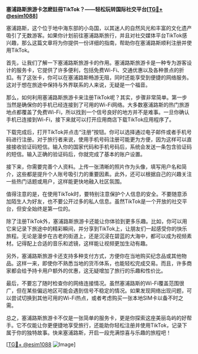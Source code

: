 **塞浦路斯旅游卡怎麽註冊TikTok？——轻松玩转国际社交平台[[TG💪+ @esim1088](https://t.me/s/esim1088)]**

塞浦路斯，这个位于地中海东部的小岛国，以其迷人的自然风光和丰富的文化遗产吸引了无数游客。如果你计划前往塞浦路斯旅行，并且对社交媒体平台TikTok感兴趣，那么这篇文章将为你提供一份详细的指南，帮助你在塞浦路斯顺利注册并使用TikTok。

首先，让我们了解一下塞浦路斯旅游卡的作用。塞浦路斯旅游卡是一种专为游客设计的服务卡，它提供了许多便利，包括免费Wi-Fi、交通优惠以及各种景点的折扣。有了这张卡，你可以在塞浦路斯畅游无阻，同时还能享受到便捷的网络服务。这对于想在旅途中保持与外界联系的人来说，无疑是一个福音。

那么，如何利用塞浦路斯旅游卡来注册TikTok呢？其实，步骤非常简单。第一步当然是确保你的手机已经连接到了可用的Wi-Fi网络。大多数塞浦路斯的热门旅游地点都覆盖了免费Wi-Fi，所以找到一个信号良好的地方并不是难事。一旦你确认手机已连接到Wi-Fi，接下来就可以打开应用商店下载TikTok应用程序了。

下载完成后，打开TikTok并点击“注册”按钮。你可以选择通过电子邮件或者手机号码进行注册。对于旅行者来说，使用手机号码注册可能更为方便，因为这样可以直接接收验证码短信。输入你的国家代码和手机号码后，系统会发送一条包含验证码的短信。输入正确的验证码后，你就完成了基本的账户设置。

接下来，你需要完善个人资料。上传一张清晰的照片作为头像，填写用户名和简介，这些都是提升个人账号吸引力的重要因素。此外，还可以根据自己的兴趣关注一些热门话题或用户，这样能更快地融入社区氛围。

值得注意的是，在使用TikTok时，要特别注意保护个人信息的安全。不要随意添加陌生人为好友，也不要公开过多的私人信息。虽然TikTok是一个开放的社交平台，但安全始终是第一位的。

除了注册TikTok外，塞浦路斯旅游卡还能让你体验到更多乐趣。比如，你可以用它来记录下旅途中的精彩瞬间，并分享到TikTok上，让朋友们一起感受你的快乐旅程。无论是漫步在古老的街道上，还是沉浸在碧蓝的大海中，都可以成为视频素材。记得配上合适的音乐和滤镜，这样能让视频更加生动有趣。

另外，塞浦路斯旅游卡还支持多种支付方式，方便你在当地购买纪念品或其他物品。这样一来，即使你不熟悉当地的货币体系，也能轻松完成交易。而且，许多商家都会给予持卡用户额外的优惠，这无疑增加了旅行的乐趣和性价比。

最后，不要忘了随时检查你的网络连接情况。虽然塞浦路斯的Wi-Fi覆盖范围很广，但在某些偏远地区可能会遇到信号不稳定的情况。如果发现网络出现问题，可以尝试切换到其他可用的Wi-Fi热点，或者考虑购买一张本地SIM卡以备不时之需。

总之，塞浦路斯旅游卡不仅是一张简单的服务卡，更是你探索这座美丽岛屿的好帮手。它不仅能让你更便捷地享受旅行，还能助你轻松注册并使用TikTok，记录下属于你的独特故事。快来塞浦路斯，开启一段充满惊喜与乐趣的旅程吧！

[[TG💪+ @esim1088](https://t.me/s/esim1088) ![Image](https://i.postimg.cc/4NQfJmqS/Snipaste-2025-05-13-00-14-12.png)]
